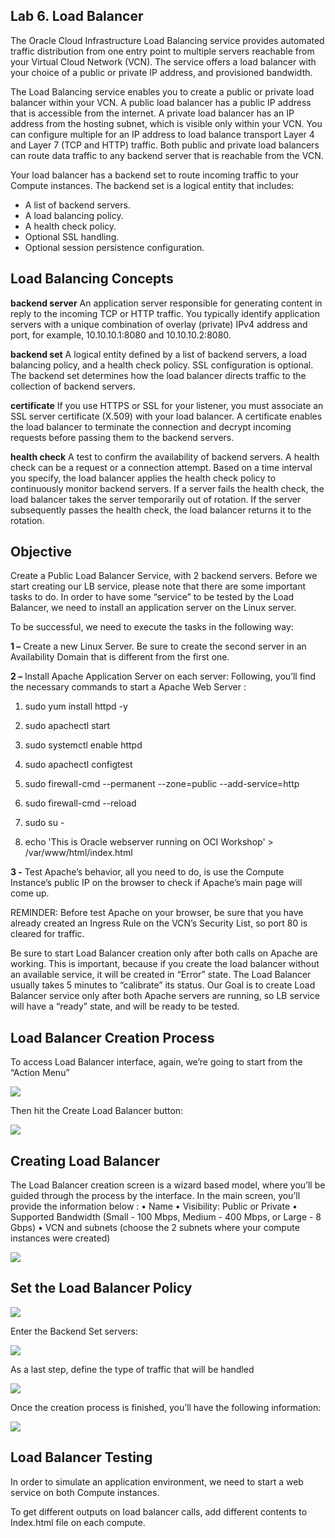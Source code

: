 ## Lab 6. Load Balancer

The Oracle Cloud Infrastructure Load Balancing service provides automated traffic distribution from one entry point to multiple servers reachable from your Virtual Cloud Network (VCN). The service offers a load balancer with your choice of a public or private IP address, and provisioned bandwidth.

The Load Balancing service enables you to create a public or private load balancer within your VCN. A public load balancer has a public IP address that is accessible from the internet. A private load balancer has an IP address from the hosting subnet, which is visible only within your VCN. You can configure multiple for an IP address to load balance transport Layer 4 and Layer 7 (TCP and HTTP) traffic. Both public and private load balancers can route data traffic to any backend server that is reachable from the VCN.

Your load balancer has a backend set to route incoming traffic to your Compute instances. The backend set is a logical entity that includes:
- A list of backend servers.
- A load balancing policy.
- A health check policy.
- Optional SSL handling.
- Optional session persistence configuration.

## Load Balancing Concepts

**backend server**
An application server responsible for generating content in reply to the incoming TCP or HTTP traffic. You typically identify application servers with a unique combination of overlay (private) IPv4 address and port, for example, 10.10.10.1:8080 and 10.10.10.2:8080.

**backend set**
A logical entity defined by a list of backend servers, a load balancing policy, and a health check policy. SSL configuration is optional. The backend set determines how the load balancer directs traffic to the collection of backend servers.

**certificate**
If you use HTTPS or SSL for your listener, you must associate an SSL server certificate (X.509) with your load balancer. A certificate enables the load balancer to terminate the connection and decrypt incoming requests before passing them to the backend servers.

**health check**
A test to confirm the availability of backend servers. A health check can be a request or a connection attempt. Based on a time interval you specify, the load balancer applies the health check policy to continuously monitor backend servers. If a server fails the health check, the load balancer takes the server temporarily out of rotation. If the server subsequently passes the health check, the load balancer returns it to the rotation.

## Objective
Create a Public Load Balancer Service, with 2 backend servers.
Before we start creating our LB service, please note that there are some important tasks to do. In order to have some “service” to be tested by the Load Balancer, we need to install an application server on the Linux server.

To be successful, we need to execute the tasks in the following way:

**1 –** Create a new Linux Server. Be sure to create the second server in an Availability Domain that is different from the first one.

**2 –** Install Apache Application Server on each server:
Following, you’ll find the necessary commands to start a Apache Web Server :

1.	sudo yum install httpd -y
2.	sudo apachectl start
3.	sudo systemctl enable httpd
4.	sudo apachectl configtest

5.	sudo firewall-cmd --permanent --zone=public --add-service=http
6.	sudo firewall-cmd --reload
7.	sudo su -
8.	echo 'This is Oracle webserver <Put a name Here> running on OCI Workshop' > /var/www/html/index.html


**3 -** Test Apache’s behavior, all you need to do, is use the Compute Instance’s public IP on the browser to check if Apache’s main page will come up.

REMINDER: Before test Apache on your browser, be sure that you have already created an Ingress Rule on the VCN’s Security List, so port 80 is cleared for traffic.


Be sure to start Load Balancer creation only after both calls on Apache are working. This is important, because if you create the load balancer without an available service, it will be created in “Error” state. The Load Balancer usually takes 5 minutes to “calibrate” its status. 
Our Goal is to create Load Balancer service only after both Apache servers are running, so LB service will have a “ready” state, and will be ready to be tested.


## Load Balancer Creation Process

To access Load Balancer interface, again, we’re going to start from the “Action Menu” 

![](images/lb_01.png)

Then hit the Create Load Balancer button:

![](images/lb_02.png)

## Creating Load Balancer
The Load Balancer creation screen is a wizard based model, where you’ll be guided through the process by the interface. In the main screen, you’ll provide the information below :
•	Name
•	Visibility: Public or Private
•	Supported Bandwidth (Small - 100 Mbps, Medium - 400 Mbps, or Large - 8 Gbps)
•	VCN and subnets (choose the 2 subnets where your compute instances were created)

![](images/lb_03.png)

## Set the Load Balancer Policy

![](images/lb_04.png)

Enter the Backend Set servers:

![](images/lb_05.png)

As a last step, define the type of traffic that will be handled 

![](images/lb_06.png)

Once the creation process is finished, you’ll have the following information:

![](images/lb_07.png)

## Load Balancer Testing

In order to simulate an application environment, we need to start a web service on both Compute instances. 


To get different outputs on load balancer calls, add different contents to Index.html file on each compute.

